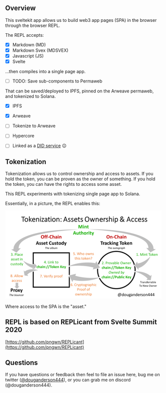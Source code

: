 ## Overview

This sveltekit app allows us to build web3 app pages (SPA) in the browser through the browser REPL.

The REPL accepts:

- [x] Markdown (MD)
- [x] Markdown Svex (MDSVEX)
- [x] Javascript (JS)
- [x] Svelte 

...then compiles into a single page app.

- [ ] TODO: Save sub-components to Permaweb

That can be saved/deployed to IPFS, pinned on the Arweave permaweb, and tokenized to Solana.

- [x] IPFS
- [x] Arweave
- [ ] Tokenize to Arweave 
- [ ] Hypercore 
- [ ] Linked as a [DID service](https://www.w3.org/TR/did-core/#dfn-service) 😉


## Tokenization 

Tokenization allows us to control ownership and access to assets. If you hold the token, you can be proven as the owner of something. If you hold the token, you can have the rights to access some asset.

This REPL experiments with tokenizing single page app to Solana.

Essentially, in a picture, the REPL enables this:

<img src='https://raw.githubusercontent.com/DougAnderson444/Tokenizer-Web-Repl/master/Tokenizer-process.png'>

Where access to the SPA is the "asset."

## REPL is based on REPLicant from  Svelte Summit 2020

[https://github.com/pngwn/REPLicant](https://github.com/pngwn/REPLicant)

## Questions

If you have questions or feedback then feel to file an issue here, bug me on twitter ([@douganderson444](https://twitter.com/douganderson444)), or you can grab me on discord (@douganderson444).
